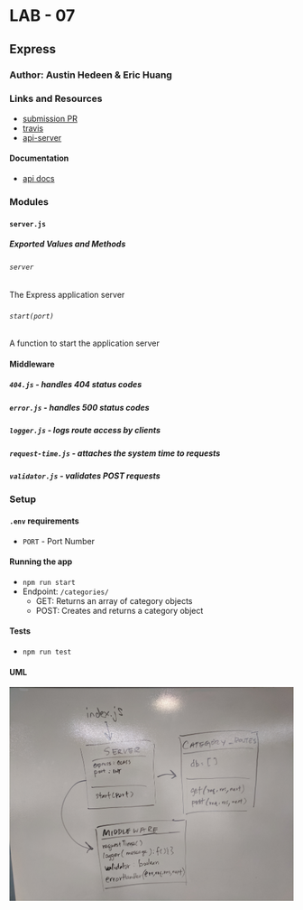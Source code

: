 # LAB - 07

## Express

### Author: Austin Hedeen & Eric Huang

### Links and Resources
* [submission PR](https://github.com/austinhedeen-401-advanced-javascript/lab-07/pull/1)
* [travis](https://travis-ci.org/austinhedeen-401-advanced-javascript/lab-07/builds/574714527)
* [api-server](https://limitless-sierra-21853.herokuapp.com)

#### Documentation
* [api docs](https://app.swaggerhub.com/apis/Bejoty/lab-07/1.0.0)

### Modules
#### `server.js`
##### Exported Values and Methods

###### `server`
The Express application server

###### `start(port)`
A function to start the application server

#### Middleware
##### `404.js` - handles 404 status codes
##### `error.js` - handles 500 status codes
##### `logger.js` - logs route access by clients
##### `request-time.js` - attaches the system time to requests
##### `validator.js` - validates POST requests

### Setup
#### `.env` requirements
* `PORT` - Port Number

#### Running the app
* `npm run start`
* Endpoint: `/categories/`
  * GET: Returns an array of category objects
  * POST: Creates and returns a category object
  
#### Tests
* `npm run test`

#### UML
![Process/Flow Diagram](assets/diagram-07.jpg)
